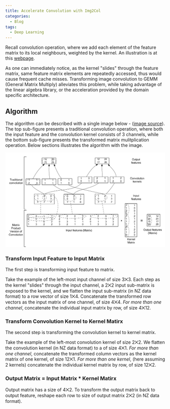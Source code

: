```yaml
---
title: Accelerate Convolution with Img2Col
categories:
  - Blog
tags:
  - Deep Learning
---
```


Recall convolution operation, where we add each element of the feature matrix to its local neighbours, weighted by the kernel. An illustration is at this [webpage](https://ezyang.github.io/convolution-visualizer/index.html).

As one can immediately notice, as the kernel "slides" through the feature matrix, same feature matrix elements are repeatedly accessed, thus would cause frequent cache misses. Transforming image convolution to GEMM (General Matrix Multiply) alleviates this problem, while taking advantage of the linear algebra library, or the acceleration provided by the domain specific architecture.

## Algorithm

The algorithm can be described with a single image below - ([image source](https://inria.hal.science/file/index/docid/112631/filename/p1038112283956.pdf)). The top sub-figure presents a traditional convolution operation, where both the input feature and the convolution kernel consists of 3 channels, while the bottom sub-figure presents the transformed matrix mulitplication operation. Below sections illustrates the algorithm with the image.

![algo](/assets/images/img2col-algorithm.png)

### Transform Input Feature to Input Matrix

The first step is transforming input feature to matrix.

Take the example of the left-most input channel of size 3⨉3. Each step as the kernel "slides" through the input channel, a 2⨉2 input sub-matrix is exposed to the kernel, and we flatten the input sub-matrix (in NZ data format) to a row vector of size 1⨉4. Concatenate the transformed row vectors as the input matrix of one channel, of size 4⨉4. *For more than one channel*, concatenate the individual input matrix by row, of size 4⨉12.

### Transform Convolution Kernel to Kernel Matirx

The second step is transforming the convolution kernel to kernel matrix.

Take the example of the left-most convolution kernel of size 2⨉2. We flatten the convolution kernel (in NZ data format) to a of size 4⨉1. *For more than one channel*, concatenate the transformed column vectors as the kernel matrix of one kernel, of size 12⨉1. *For more than one kernel*, (here assuming 2 kernels) concatenate the individual kernel matrix by row, of size 12⨉2.

### Output Matrix = Input Matrix * Kernel Matirx

Output matrix has a size of 4⨉2. To transform the output matrix back to output feature, reshape each row to size of output matrix 2⨉2 (in NZ data format).

